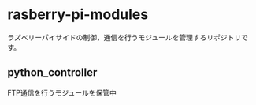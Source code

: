 # rasberry-pi-modules
ラズベリーパイサイドの制御，通信を行うモジュールを管理するリポジトリです。

## python_controller
FTP通信を行うモジュールを保管中
### 
